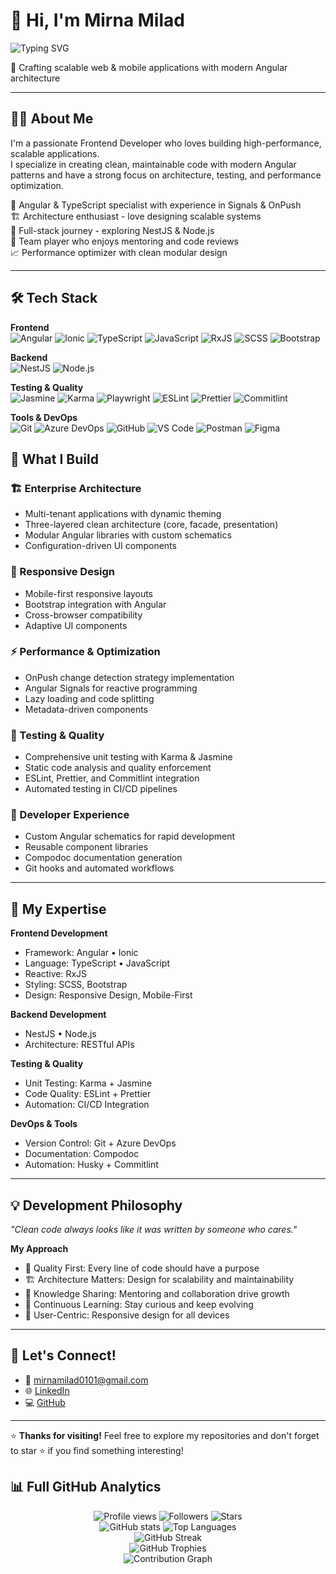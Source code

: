 # 👋 Hi, I'm Mirna Milad
![Typing SVG](https://readme-typing-svg.herokuapp.com?font=Fira+Code&size=26&pause=1000&color=A259FF&center=true&vCenter=true&width=780&lines=Senior+Frontend+%2F+Full+Stack+Developer;Angular+%7C+Ionic+%7C+NestJS+Engineer;Clean+Architecture+%2C+Reusable+Components)

🚀 Crafting scalable web & mobile applications with modern Angular architecture

---

## 🧑‍💻 About Me
I'm a passionate Frontend Developer who loves building high-performance, scalable applications.  
I specialize in creating clean, maintainable code with modern Angular patterns and have a strong focus on architecture, testing, and performance optimization.

🎯 Angular & TypeScript specialist with experience in Signals & OnPush  
🏗️ Architecture enthusiast - love designing scalable systems  
🔄 Full-stack journey - exploring NestJS & Node.js  
👥 Team player who enjoys mentoring and code reviews  
📈 Performance optimizer with clean modular design

---

## 🛠️ Tech Stack

**Frontend**  
![Angular](https://img.shields.io/badge/Angular-DD0031?style=for-the-badge&logo=angular&logoColor=white)
![Ionic](https://img.shields.io/badge/Ionic-3880FF?style=for-the-badge&logo=ionic&logoColor=white)
![TypeScript](https://img.shields.io/badge/TypeScript-3178C6?style=for-the-badge&logo=typescript&logoColor=white)
![JavaScript](https://img.shields.io/badge/JavaScript-F7DF1E?style=for-the-badge&logo=javascript&logoColor=black)
![RxJS](https://img.shields.io/badge/RxJS-B7178C?style=for-the-badge&logo=reactivex&logoColor=white)
![SCSS](https://img.shields.io/badge/SCSS-CC6699?style=for-the-badge&logo=sass&logoColor=white)
![Bootstrap](https://img.shields.io/badge/Bootstrap-7952B3?style=for-the-badge&logo=bootstrap&logoColor=white)

**Backend**  
![NestJS](https://img.shields.io/badge/NestJS-E0234E?style=for-the-badge&logo=nestjs&logoColor=white)
![Node.js](https://img.shields.io/badge/Node.js-339933?style=for-the-badge&logo=node.js&logoColor=white)

**Testing & Quality**  
![Jasmine](https://img.shields.io/badge/Jasmine-8A4182?style=for-the-badge&logo=jasmine&logoColor=white)
![Karma](https://img.shields.io/badge/Karma-01A982?style=for-the-badge&logo=karma&logoColor=white)
![Playwright](https://img.shields.io/badge/Playwright-45ba4b?style=for-the-badge&logo=playwright&logoColor=white)
![ESLint](https://img.shields.io/badge/ESLint-4B32C3?style=for-the-badge&logo=eslint&logoColor=white)
![Prettier](https://img.shields.io/badge/Prettier-F7B93E?style=for-the-badge&logo=prettier&logoColor=black)
![Commitlint](https://img.shields.io/badge/Commitlint-000000?style=for-the-badge&logo=commitlint&logoColor=white)

**Tools & DevOps**  
![Git](https://img.shields.io/badge/Git-F05032?style=for-the-badge&logo=git&logoColor=white)
![Azure DevOps](https://img.shields.io/badge/Azure%20DevOps-0078D7?style=for-the-badge&logo=azuredevops&logoColor=white)
![GitHub](https://img.shields.io/badge/GitHub-181717?style=for-the-badge&logo=github&logoColor=white)
![VS Code](https://img.shields.io/badge/VS%20Code-007ACC?style=for-the-badge&logo=visualstudiocode&logoColor=white)
![Postman](https://img.shields.io/badge/Postman-FF6C37?style=for-the-badge&logo=postman&logoColor=white)
![Figma](https://img.shields.io/badge/Figma-F24E1E?style=for-the-badge&logo=figma&logoColor=white)



## 🚀 What I Build

### 🏗️ Enterprise Architecture
- Multi-tenant applications with dynamic theming
- Three-layered clean architecture (core, facade, presentation)
- Modular Angular libraries with custom schematics
- Configuration-driven UI components

### 📱 Responsive Design
- Mobile-first responsive layouts
- Bootstrap integration with Angular
- Cross-browser compatibility
- Adaptive UI components

### ⚡ Performance & Optimization
- OnPush change detection strategy implementation
- Angular Signals for reactive programming
- Lazy loading and code splitting
- Metadata-driven components

### 🧪 Testing & Quality
- Comprehensive unit testing with Karma & Jasmine
- Static code analysis and quality enforcement
- ESLint, Prettier, and Commitlint integration
- Automated testing in CI/CD pipelines

### 🔧 Developer Experience
- Custom Angular schematics for rapid development
- Reusable component libraries
- Compodoc documentation generation
- Git hooks and automated workflows

---

## 🎯 My Expertise

**Frontend Development**
- Framework: Angular • Ionic  
- Language: TypeScript • JavaScript  
- Reactive: RxJS  
- Styling: SCSS, Bootstrap  
- Design: Responsive Design, Mobile-First  

**Backend Development**
- NestJS • Node.js  
- Architecture: RESTful APIs  

**Testing & Quality**
- Unit Testing: Karma + Jasmine  
- Code Quality: ESLint + Prettier  
- Automation: CI/CD Integration  

**DevOps & Tools**
- Version Control: Git + Azure DevOps  
- Documentation: Compodoc  
- Automation: Husky + Commitlint  

---


## 💡 Development Philosophy
*"Clean code always looks like it was written by someone who cares."*

**My Approach**
- 🎯 Quality First: Every line of code should have a purpose  
- 🏗️ Architecture Matters: Design for scalability and maintainability  
- 👥 Knowledge Sharing: Mentoring and collaboration drive growth  
- 🔄 Continuous Learning: Stay curious and keep evolving  
- 📱 User-Centric: Responsive design for all devices

---

## 🤝 Let's Connect!
- 📧 [mirnamilad0101@gmail.com](mailto:mirnamilad0101@gmail.com)  
- 🌐 [LinkedIn](https://www.linkedin.com/in/mirna-milad-a802b3266/)  
- 💻 [GitHub](https://github.com/MirnaMilad)

---

⭐ **Thanks for visiting!** Feel free to explore my repositories and don't forget to star ⭐ if you find something interesting!
## 📊 Full GitHub Analytics

<p align="center">
  <!-- Profile Views -->
  <img src="https://komarev.com/ghpvc/?username=MirnaMilad&style=flat-square&color=blue" alt="Profile views" />
  
  <!-- Followers & Stars -->
  <img src="https://img.shields.io/github/followers/MirnaMilad?label=Followers&style=flat-square" alt="Followers" />
  <img src="https://img.shields.io/github/stars/MirnaMilad?label=Stars&style=flat-square" alt="Stars" />
  
  <!-- GitHub Profile Stats -->
  <br/>
  <img src="https://github-readme-stats.vercel.app/api?username=MirnaMilad&show_icons=true&count_private=true&include_all_commits=true&theme=tokyonight" alt="GitHub stats" />
  
  <!-- Top Languages -->
  <img src="https://github-readme-stats.vercel.app/api/top-langs/?username=MirnaMilad&layout=compact&langs_count=10&theme=tokyonight" alt="Top Languages" />
  
  <!-- GitHub Streak -->
  <br/>
  <img src="https://github-readme-streak-stats.herokuapp.com/?user=MirnaMilad&theme=tokyonight" alt="GitHub Streak" />
  
  <!-- Trophies -->
  <br/>
  <img src="https://github-profile-trophy.vercel.app/?username=MirnaMilad&theme=onestar&no-frame=true&column=7" alt="GitHub Trophies" />
  
  <!-- Contribution Graph -->
  <br/>
  <img src="https://github-readme-activity-graph.vercel.app/graph?username=MirnaMilad&theme=react-dark&hide_border=true" alt="Contribution Graph" />
  
